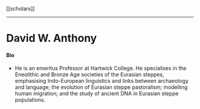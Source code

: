 [[scholars]]

---

# David W. Anthony
#### Bio
- He is an emeritus Professor at Hartwick College. He specialises in the Eneolithic and Bronze Age societies of the Eurasian steppes, emphasising Indo-European linguistics and links between archaeology and language; the evolution of Eurasian steppe pastoralism; modelling human migration; and the study of ancient DNA in Eurasian steppe populations.
